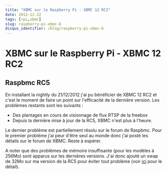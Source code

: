 ```yaml
---
title: "XBMC sur le Raspberry Pi - XBMC 12 RC2"
date: 2012-12-22
tags: [rpi,xbmc]
slug: raspberry-pi-xbmc-6
disqus_identifier: /blog/raspberry-pi-xbmc-6
---
```

# XBMC sur le Raspberry Pi - XBMC 12 RC2

## Raspbmc RC5
En installant la nightly du 21/12/2012 j'ai pu bénéficier de XBMC 12 RC2 et c'est le moment de faire un point sur l'efficacité de la dernière version. Les problèmes restants sont les suivants : 

* Des plantages en cours de visionnage de flux RTSP de la freebox
* Depuis la dernière mise à jour de la RC5, XBMC n'est plus à l'heure.

Le dernier problème est partiellement résolu sur le forum de Raspbmc. Pour le premier problème j'ai peur d'être seul au monde donc j'ai posté les détails sur le forum de XBMC. Reste à espérer.

A noter que des problèmes de mémoire insuffisante (pour les modèles à 256Mo) sont apparus sur les dernières versions. J'ai donc ajouté un swap de 32Mo sur ma version de la RC5 pour éviter tout problème (voir [ici](http://www.cyberciti.biz/faq/linux-add-a-swap-file-howto/) pour le détail).
